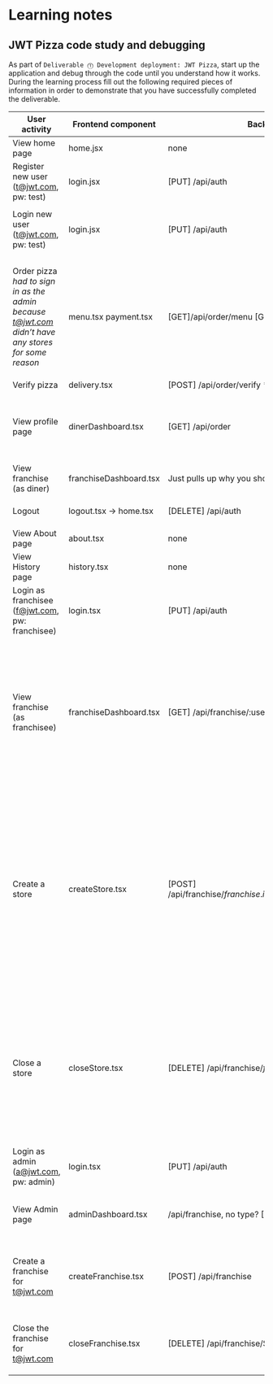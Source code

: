 # Learning notes

## JWT Pizza code study and debugging

As part of `Deliverable ⓵ Development deployment: JWT Pizza`, start up the application and debug through the code until you understand how it works. During the learning process fill out the following required pieces of information in order to demonstrate that you have successfully completed the deliverable.

|   User activity                                                                                               |   Frontend component         |   Backend endpoints                                                                    |   Database SQL                                                                                                                                                                                                                                                                                                                                                                                                                                                                                                                                                                                                                    |
|---------------------------------------------------------------------------------------------------------------|------------------------------|----------------------------------------------------------------------------------------|-----------------------------------------------------------------------------------------------------------------------------------------------------------------------------------------------------------------------------------------------------------------------------------------------------------------------------------------------------------------------------------------------------------------------------------------------------------------------------------------------------------------------------------------------------------------------------------------------------------------------------------|
|   View home page                                                                                              |   home.jsx                   |   none                                                                                 |   none                                                                                                                                                                                                                                                                                                                                                                                                                                                                                                                                                                                                                            |
|   Register new user   (t@jwt.com, pw: test)                                                                   |   login.jsx                  |   [PUT] /api/auth                                                                      |   INSERT INTO user (name, email, password) VALUES (?, ?, ?)   INSERT INTO userRole (userId, role, objectId) VALUES (?, ?, ?)                                                                                                                                                                                                                                                                                                                                                                                                                                                                                                      |
|   Login new user   (t@jwt.com, pw: test)                                                                      |   login.jsx                  |   [PUT] /api/auth                                                                      |      `SELECT * FROM user WHERE email=?         `SELECT * FROM userRole WHERE userId=?`      database.js   `INSERT INTO auth (token, userId) VALUES (?, ?)`                                                                                                                                                                                                                                                                                                                                                                                                                                                                        |
|   Order pizza         *had to sign in as the admin because t@jwt.com didn’t have any stores for some reason*  |   menu.tsx      payment.tsx  |   [GET]/api/order/menu      [Get] /api/franchise      [POST] /api/order                |   `SELECT userId FROM auth WHERE token=?      `SELECT * FROM menu`      /api/franchise   `SELECT id, name FROM franchise`      `SELECT id, name FROM store WHERE franchiseId=?`      —---   /api/order   `INSERT INTO dinerOrder (dinerId, franchiseId, storeId, date) VALUES (?, ?, ?, now())`         `INSERT INTO orderItem (orderId, menuId, description, price) VALUES (?, ?, ?, ?)`                                                                                                                                                                                                                                         |
|   Verify pizza                                                                                                |   delivery.tsx               |   [POST] /api/order/verify      **verifying with jwt                                   |   none                                                                                                                                                                                                                                                                                                                                                                                                                                                                                                                                                                                                                            |
|   View profile page                                                                                           |   dinerDashboard.tsx         |   [GET]  /api/order                                                                    |   `SELECT userId FROM auth WHERE token=?`      `SELECT id, franchiseId, storeId, date FROM dinerOrder WHERE dinerId=? LIMIT ${offset},${config.db.listPerPage}`      `SELECT id, menuId, description, price FROM orderItem WHERE orderId=?`                                                                                                                                                                                                                                                                                                                                                                                       |
|   View franchise   (as diner)                                                                                 |   franchiseDashboard.tsx     |   Just pulls up why you should franchise                                               |   `SELECT userId FROM auth WHERE token=?`                                                                                                                                                                                                                                                                                                                                                                                                                                                                                                                                                                                         |
|   Logout                                                                                                      |   logout.tsx   -> home.tsx   |   [DELETE] /api/auth                                                                   |   `SELECT userId FROM auth WHERE token=?`      DELETE FROM auth WHERE token=?                                                                                                                                                                                                                                                                                                                                                                                                                                                                                                                                                     |
|   View About page                                                                                             |   about.tsx                  |   none                                                                                 |   none                                                                                                                                                                                                                                                                                                                                                                                                                                                                                                                                                                                                                            |
|   View History page                                                                                           |   history.tsx                |   none                                                                                 |   none                                                                                                                                                                                                                                                                                                                                                                                                                                                                                                                                                                                                                            |
|   Login as franchisee   (f@jwt.com, pw: franchisee)                                                           |   login.tsx                  |   [PUT] /api/auth                                                                      |   `SELECT * FROM user WHERE email=?`      `SELECT * FROM userRole WHERE userId=?`      `INSERT INTO auth (token, userId) VALUES (?, ?)`                                                                                                                                                                                                                                                                                                                                                                                                                                                                                           |
|   View franchise   (as franchisee)                                                                            |   franchiseDashboard.tsx     |   [GET] /api/franchise/:userid                                                         |   `SELECT userId FROM auth WHERE token=?`      `SELECT objectId FROM userRole WHERE role='franchisee' AND userId=?`      `SELECT id, name FROM franchise WHERE id in (${franchiseIds.join(',')})`                  `SELECT u.id, u.name, u.email FROM userRole AS ur JOIN user AS u ON u.id=ur.userId WHERE ur.objectId=? AND ur.role='franchisee'`      `SELECT s.id, s.name, COALESCE(SUM(oi.price), 0) AS totalRevenue FROM dinerOrder AS do JOIN orderItem AS oi ON do.id=oi.orderId RIGHT JOIN store AS s ON s.id=do.storeId WHERE s.franchiseId=? GROUP BY s.id`                                                            |
|   Create a store                                                                                              |   createStore.tsx            |   [POST]    /api/franchise/${franchise.id}/store      [GET] /api/franchise/${user.id}  |   `SELECT userId FROM auth WHERE token=?      `SELECT u.id, u.name, u.email FROM userRole AS ur JOIN user AS u ON u.id=ur.userId WHERE ur.objectId=? AND ur.role='franchisee'`      `SELECT s.id, s.name, COALESCE(SUM(oi.price), 0) AS totalRevenue FROM dinerOrder AS do JOIN orderItem AS oi ON do.id=oi.orderId RIGHT JOIN store AS s ON s.id=do.storeId WHERE s.franchiseId=? GROUP BY s.id`         `INSERT INTO store (franchiseId, name) VALUES (?, ?)`         `SELECT objectId FROM userRole WHERE role='franchisee' AND userId=?`      `SELECT id, name FROM franchise WHERE id in (${franchiseIds.join(',')})`        |
|   Close a store                                                                                               |   closeStore.tsx             |   [DELETE] /api/franchise/${franchise.id}/store/${store.id}                            |   `SELECT userId FROM auth WHERE token=?      `SELECT u.id, u.name, u.email FROM userRole AS ur JOIN user AS u ON u.id=ur.userId WHERE ur.objectId=? AND ur.role='franchisee'`      `SELECT s.id, s.name, COALESCE(SUM(oi.price), 0) AS totalRevenue FROM dinerOrder AS do JOIN orderItem AS oi ON do.id=oi.orderId RIGHT JOIN store AS s ON s.id=do.storeId WHERE s.franchiseId=? GROUP BY s.id`      `DELETE FROM store WHERE franchiseId=? AND id=?`                                                                                                                                                                           |
|   Login as admin   (a@jwt.com, pw: admin)                                                                     |   login.tsx                  |   [PUT] /api/auth                                                                      |   `SELECT * FROM user WHERE email=?`      `SELECT * FROM userRole WHERE userId=?`      `INSERT INTO auth (token, userId) VALUES (?, ?)`                                                                                                                                                                                                                                                                                                                                                                                                                                                                                           |
|   View Admin page                                                                                             |   adminDashboard.tsx         |   /api/franchise, no type?   [GET]?                                                    |   `SELECT userId FROM auth WHERE token=?      `SELECT id, name FROM franchise`      `SELECT id, name FROM store WHERE franchiseId=?`                                                                                                                                                                                                                                                                                                                                                                                                                                                                                              |
|   Create a franchise for t@jwt.com                                                                            |   createFranchise.tsx        |   [POST] /api/franchise                                                                |   `SELECT userId FROM auth WHERE token=?      `SELECT id, name FROM user WHERE email=?`      `INSERT INTO franchise (name) VALUES (?)`      `INSERT INTO userRole (userId, role, objectId) VALUES (?, ?, ?)`                                                                                                                                                                                                                                                                                                                                                                                                                      |
|   Close the franchise for t@jwt.com                                                                           |   closeFranchise.tsx         |   [DELETE]    /api/franchise/${franchise.id}                                           |   `SELECT userId FROM auth WHERE token=?      `DELETE FROM store WHERE franchiseId=?`      `DELETE FROM userRole WHERE objectId=?`      `DELETE FROM franchise WHERE id=?`                                                                                                                                                                                                                                                                                                                                                                                                                                                        |